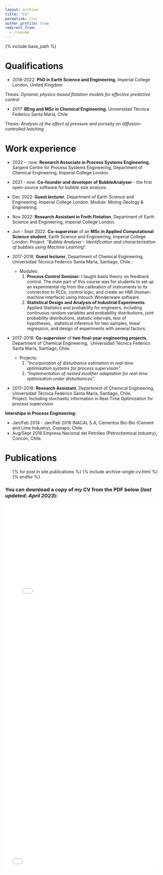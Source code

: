 ```yaml
---
layout: archive
title: "CV"
permalink: /cv/
author_profile: true
redirect_from:
  - /resume
---
```


{% include base_path %}

# Qualifications
* 2018-2022: **PhD in Earth Science and Engineering**, Imperial College London, United Kingdom
 
 Thesis: *Dynamic physics-based flotation models for effective predictive control*
 
* 2017: **BEng and MSc in Chemical Engineering**, Universidad Técnica Federico Santa María, Chile

Thesis: *Analysis of the effect of pressure and porosity on diffusion-controlled leaching*


# Work experience

* 2022 -  now: **Research Associate in Process Systems Engineering**, Sargent Centre for Process Systems Engineering, Department of Chemical Engineering, Imperial College London.

* 2021 - now:	**Co-founder and developer of BubbleAnalyser** - the first open-source software for bubble size analysis. 

* Dec 2022: **Guest lecturer**, Department of Earth Science and Engineering, Imperial College London. Module: Mining Geology & Engineering. 

* Nov 2022:	**Research Assistant in Froth Flotation**, Department of Earth Science and Engineering, Imperial College London.

* Jun - Sept 2022: **Co-supervisor** of an **MSc in Applied Computational Science student**, Earth Science and Engineering, Imperial College London. Project: “_Bubble Analyser - Identification and characterisation of bubbles using Machine Learning_”.

* 2017-2018: **Guest lecturer**, Department of Chemical Engineering,  Universidad Técnica Federico Santa María, Santiago, Chile.:
  * Modules:
     1. **Process Control Seminar:** I taught basic theory on feedback control. The main part of this course was for students to set up an experimental rig from         the calibration of instruments to its connection to PLCs, control logic, and create an HMI (human-machine interface) using Intouch Wonderware software.
     2. **Statistical Design and Analysis of Industrial Experiments**: Applied Statistics and probability for engineers, including continuous random variables and probability distributions, joint probability distributions, statistic intervals, test of hypotheses,  statistical inference for two samples, linear regression, and design of experiments with several factors.

* 2017-2018: **Co-supervisor** of **two final-year engineering projects**, Department of Chemical Engineering,  Universidad Técnica Federico Santa María, Santiago, Chile.
  * Projects:
     1. _"Incorporation of disturbance estimation in real-time optimisation systems for process supervision"._
     2. _"Implementation of nested modifier adaptation for real-time optimisation under disturbances"._

* 2017-2018: **Research Assistant**, Department of Chemical Engineering,  Universidad Técnica Federico Santa María, Santiago, Chile. Project: Including stochastic information in Real-Time Optimization for process supervision
  
**Interships in Process Engineering:**
  * Jan/Feb 2014 - Jan/Feb 2016 INACAL S.A, Cementos Bío-Bío (Cement and Lime Industry), Copiapó, Chile.
  * Aug/Sept 2016 Empresa Nacional del Petróleo (Petrochemical Industry), Concón, Chile.

# Publications
  <ul>{% for post in site.publications %}
    {% include archive-single-cv.html %}
  {% endfor %}</ul>
  
  
### You can download a copy of my CV from the PDF below (_last updated: April 2023_): 

<embed src="{{ site.baseurl }}/files/Quintanilla_CV_April2023.pdf" width=100% height="700" type='application/pdf'> 

<iframe src="/files/Quintanilla_CV_April2023.pdf" width="100%" height="500" frameborder="no" border="0" marginwidth="0" marginheight="0"></iframe>
  
